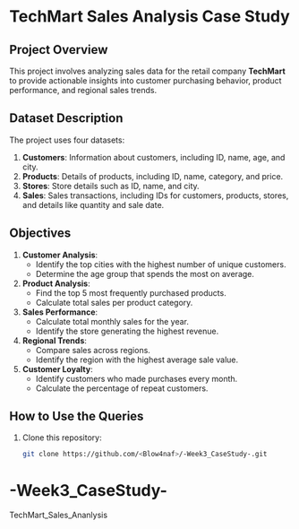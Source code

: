 # TechMart Sales Analysis Case Study

## Project Overview
This project involves analyzing sales data for the retail company **TechMart** to provide actionable insights into customer purchasing behavior, product performance, and regional sales trends.

## Dataset Description
The project uses four datasets:
1. **Customers**: Information about customers, including ID, name, age, and city.
2. **Products**: Details of products, including ID, name, category, and price.
3. **Stores**: Store details such as ID, name, and city.
4. **Sales**: Sales transactions, including IDs for customers, products, stores, and details like quantity and sale date.

## Objectives
1. **Customer Analysis**:
   - Identify the top cities with the highest number of unique customers.
   - Determine the age group that spends the most on average.
2. **Product Analysis**:
   - Find the top 5 most frequently purchased products.
   - Calculate total sales per product category.
3. **Sales Performance**:
   - Calculate total monthly sales for the year.
   - Identify the store generating the highest revenue.
4. **Regional Trends**:
   - Compare sales across regions.
   - Identify the region with the highest average sale value.
5. **Customer Loyalty**:
   - Identify customers who made purchases every month.
   - Calculate the percentage of repeat customers.

## How to Use the Queries
1. Clone this repository:
   ```bash
   git clone https://github.com/<Blow4naf>/-Week3_CaseStudy-.git
   
# -Week3_CaseStudy-
TechMart_Sales_Ananlysis
